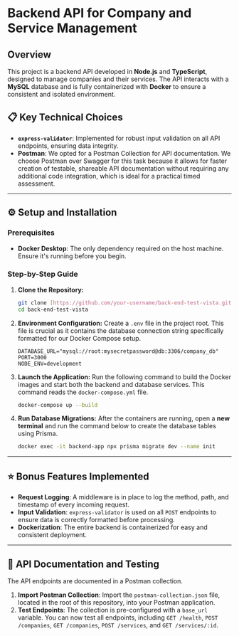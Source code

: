# Backend API for Company and Service Management

## Overview

This project is a backend API developed in **Node.js** and **TypeScript**, designed to manage companies and their services. The API interacts with a **MySQL** database and is fully containerized with **Docker** to ensure a consistent and isolated environment.

## 📋 Key Technical Choices

* **`express-validator`**: Implemented for robust input validation on all API endpoints, ensuring data integrity.
* **Postman**: We opted for a Postman Collection for API documentation. We choose Postman over Swagger for this task because it allows for faster creation of testable, shareable API documentation without requiring any additional code integration, which is ideal for a practical timed assessment.

---

## ⚙️ Setup and Installation

### Prerequisites

* **Docker Desktop**: The only dependency required on the host machine. Ensure it's running before you begin.

### Step-by-Step Guide

1.  **Clone the Repository:**
    ```bash
    git clone [https://github.com/your-username/back-end-test-vista.git](https://github.com/your-username/back-end-test-vista.git)
    cd back-end-test-vista
    ```

2.  **Environment Configuration:**
    Create a `.env` file in the project root. This file is crucial as it contains the database connection string specifically formatted for our Docker Compose setup.
    ```env
    DATABASE_URL="mysql://root:mysecretpassword@db:3306/company_db"
    PORT=3000
    NODE_ENV=development
    ```

3.  **Launch the Application:**
    Run the following command to build the Docker images and start both the backend and database services. This command reads the `docker-compose.yml` file.
    ```bash
    docker-compose up --build
    ```

4.  **Run Database Migrations:**
    After the containers are running, open a **new terminal** and run the command below to create the database tables using Prisma.
    ```bash
    docker exec -it backend-app npx prisma migrate dev --name init
    ```

---

## ⭐ Bonus Features Implemented

* **Request Logging**: A middleware is in place to log the method, path, and timestamp of every incoming request.
* **Input Validation**: `express-validator` is used on all `POST` endpoints to ensure data is correctly formatted before processing.
* **Dockerization**: The entire backend is containerized for easy and consistent deployment.

---

## 🧪 API Documentation and Testing

The API endpoints are documented in a Postman collection.

1.  **Import Postman Collection**: Import the `postman-collection.json` file, located in the root of this repository, into your Postman application.
2.  **Test Endpoints**: The collection is pre-configured with a `base_url` variable. You can now test all endpoints, including `GET /health`, `POST /companies`, `GET /companies`, `POST /services`, and `GET /services/:id`.
